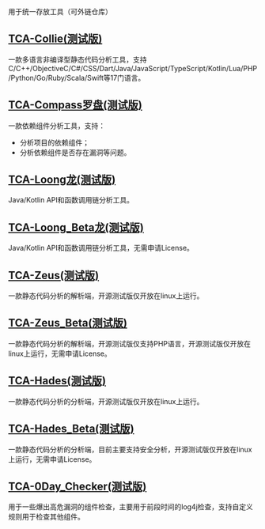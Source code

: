 用于统一存放工具（可外链仓库）

## [TCA-Collie(测试版)](https://github.com/TCATools/collie)
一款多语言非编译型静态代码分析工具，支持C/C++/ObjectiveC/C#/CSS/Dart/Java/JavaScript/TypeScript/Kotlin/Lua/PHP/Python/Go/Ruby/Scala/Swift等17门语言。

## [TCA-Compass罗盘(测试版)](https://github.com/TCATools/compass)
一款依赖组件分析工具，支持：
- 分析项目的依赖组件；
- 分析依赖组件是否存在漏洞等问题。

## [TCA-Loong龙(测试版)](https://github.com/TCATools/loong)
Java/Kotlin API和函数调用链分析工具。

## [TCA-Loong_Beta龙(测试版)](https://github.com/TCATools/loong_beta)
Java/Kotlin API和函数调用链分析工具，无需申请License。

## [TCA-Zeus(测试版)](https://github.com/TCATools/TCA-Zeus-linux)
一款静态代码分析的解析端，开源测试版仅开放在linux上运行。

## [TCA-Zeus_Beta(测试版)](https://github.com/TCATools/Zeus_Beta)
一款静态代码分析的解析端，开源测试版仅支持PHP语言，开源测试版仅开放在linux上运行，无需申请License。

## [TCA-Hades(测试版)](https://github.com/TCATools/TCA-Hades-linux)
一款静态代码分析的分析端，开源测试版仅开放在linux上运行。

## [TCA-Hades_Beta(测试版)](https://github.com/TCATools/Hades_Beta)
一款静态代码分析的分析端，目前主要支持安全分析，开源测试版仅开放在linux上运行，无需申请License。

## [TCA-0Day_Checker(测试版)](https://github.com/TCATools/codedog_0Day_checker)
用于一些爆出高危漏洞的组件检查，主要用于前段时间的log4j检查，支持自定义规则用于检查其他组件。

